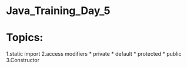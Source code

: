 # Java_Training_Day_5
# Topics:
  1.static import
  2.access modifiers
    * private
    * default
    * protected
    * public
   3.Constructor
